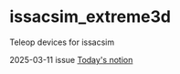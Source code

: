 # issacsim_extreme3d
Teleop devices for issacsim

2025-03-11 issue
[Today's notion](./https://www.notion.so/joystick-ROS2-bridge-enable-1b2bcc8dc7cf8007b0a3ec791f04fb28?pvs=4)
